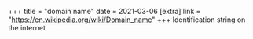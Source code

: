+++
title = "domain name"
date = 2021-03-06
[extra]
link = "https://en.wikipedia.org/wiki/Domain_name"
+++
Identification string on the internet

